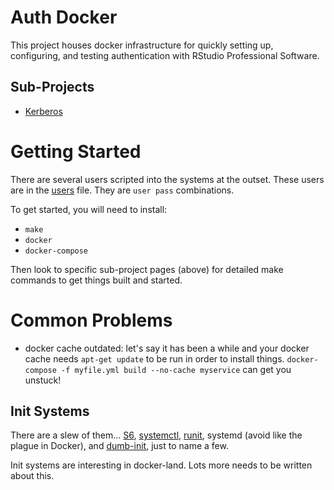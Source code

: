 # Auth Docker

This project houses docker infrastructure for quickly setting up, configuring, and testing authentication with RStudio Professional Software.

## Sub-Projects

- [Kerberos](./Kerberos.md)


# Getting Started

There are several users scripted into the systems at the outset.  These users are in the [users](./cluster/users) file. They are `user pass` combinations.

To get started, you will need to install:
 - `make`
 - `docker`
 - `docker-compose`

Then look to specific sub-project pages (above) for detailed make commands to get things built and started.

# Common Problems

- docker cache outdated: let's say it has been a while and your docker cache needs `apt-get update` to be run in order to install things.  `docker-compose -f myfile.yml build --no-cache myservice` can get you unstuck! 

## Init Systems

There are a slew of them... [S6](todo), [systemctl](todo), [runit](todo), systemd (avoid like the plague in Docker), and [dumb-init](todo), just to name a few.

Init systems are interesting in docker-land.  Lots more needs to be written about this.

